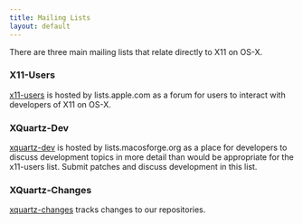 ```yaml
---
title: Mailing Lists
layout: default
---
```


There are three main mailing lists that relate directly to X11 on OS-X.

### X11-Users ###
[x11-users](http://lists.apple.com/mailman/listinfo/x11-users) is hosted by lists.apple.com as a forum for users to interact with developers of X11 on OS-X.

### XQuartz-Dev ###
[xquartz-dev](http://lists.macosforge.org/mailman/listinfo/xquartz-dev) is hosted by lists.macosforge.org as a place for developers to discuss development topics in more detail than would be appropriate for the x11-users list.  Submit patches and discuss development in this list.

### XQuartz-Changes ###
[xquartz-changes](http://lists.macosforge.org/mailman/listinfo/xquartz-changes) tracks changes to our repositories.
